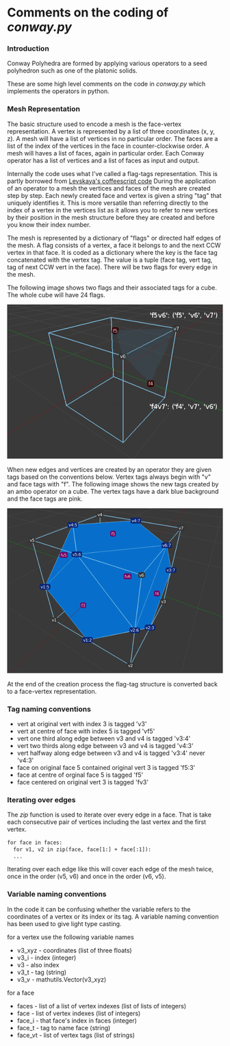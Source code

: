 # Comments on the coding of *conway.py*

### Introduction

Conway Polyhedra are formed by applying various operators to a seed polyhedron such as one of the platonic solids.

These are some high level comments on the code in *conway.py* which implements the operators in python.

### Mesh Representation

The basic structure used to encode a mesh is the face-vertex representation. A vertex is represented by a list of three coordinates (x, y, z).  A mesh will have a list of vertices in no particular order.  The faces are a list of the index of the vertices in the face in counter-clockwise order. A mesh will haves a list of faces, again in particular order. Each Conway operator has a list of vertices and a list of faces as input and output.

Internally the code uses what I've called a flag-tags representation. This is partly borrowed from [Levskaya's coffeescript code](https://github.com/levskaya/polyhedronisme/blob/master/topo_operators.coffee)  During the application of an operator to a mesh the vertices and faces of the mesh are created step by step. Each newly created face and vertex is given a string "tag" that uniquely identifies it. This is more versatile than referring directly to the index of a vertex in the vertices list as it allows you to refer to new vertices by their position in the mesh structure before they are created and before you know their index number.

The mesh is represented by a dictionary of "flags" or directed half edges of the mesh. A flag consists of a vertex, a face it belongs to and the next CCW vertex in that face. It is coded as a dictionary where the key is the face tag concatenated with the vertex tag. The value is a tuple (face tag, vert tag, tag of next CCW vert in the face). There will be two flags for every edge in the mesh.

The following image shows two flags and their associated tags for a cube. The whole cube will have 24 flags.

![cube_flags](images/code_notes-2fb53.png)

When new edges and vertices are created by an operator they are given tags based on the conventions below. Vertex tags always begin with "v" and face tags with "f". The following image shows the new tags created by an ambo operator on a cube. The vertex tags have a dark blue background and the face tags are pink.

![ambo_tags](images/code_notes-030bc.png)

At the end of the creation process the flag-tag structure is converted back to a face-vertex representation.

### Tag naming conventions

* vert at original vert with index 3 is tagged 'v3'
* vert at  centre of face with index 5 is tagged 'vf5'
* vert one third along edge between v3 and v4 is tagged 'v3:4'
* vert two thirds along edge between v3 and v4 is tagged 'v4:3'
* vert halfway along edge between v3 and v4 is tagged 'v3:4' never 'v4:3'
* face on original face 5 contained original vert 3 is tagged 'f5:3'
* face at centre of orginal face 5 is tagged 'f5'
* face centered on original vert 3 is tagged 'fv3'

### Iterating over edges

The *zip* function is used to iterate over every edge in a face. That is take each consecutive pair of vertices including the last vertex and the first vertex.

```
for face in faces:
  for v1, v2 in zip(face, face[1:] + face[:1]):
  ...
```
Iterating over each edge like this will cover each edge of the mesh twice, once in the order (v5, v6) and once in the order (v6, v5).

### Variable naming conventions

In the code it can be confusing whether the variable refers to the coordinates of a vertex or its index or its tag. A variable naming convention has been used to give light type casting.

for a vertex use the following variable names

* v3_xyz - coordinates (list of three floats)
* v3_i -  index (integer)
* v3 - also index
* v3_t - tag (string)
* v3_v - mathutils.Vector(v3_xyz)

for a face

* faces - list of a list of vertex indexes (list of lists of integers)
* face - list of vertex indexes (list of integers)
* face_i  - that face's index in faces (integer)
* face_t  - tag to name face (string)
* face_vt - list of vertex tags (list of strings)
